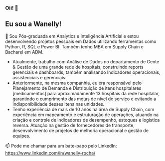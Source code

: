### Oii! 👋

##  Eu sou a Wanelly!

🔭 Sou Pós-graduada em Analytics e Inteligência Artificial e estou desenvolvendo projetos pessoais em Dados utilizando ferramentas como Python, R, SQL e Power BI. Também tenho MBA em Supply Chain e Bacharel em ADM.
- Atualmente, trabalho com Análise de Dados no departamento de Gente & Gestão de uma grande rede de hospitais, construindo reports gerenciais e dashboards, também analisando Indicadores operacionais, assistenciais e gerenciais.
- Anteriormente, na mesma companhia, eu era responsável pelo Planejamento de Demanda e Distribuição de itens hospitalares [medicamentos] para aproximadamente 13 hospitais da rede hospitalar, garantindo o cumprimento das metas de nível de serviço e evitando a indisponibilidade desses itens nas unidades.
- Tenho experiência de mais de 10 anos na área de Supply Chain, com experiência em mapeamento e estruturação de operações, atuando na criação e controle de indicadores de desempenho, estoques e logística reversa. Atuação na gestão de fornecedores de transporte, desenvolvimento de projetos de melhoria operacional e gestão de equipes.


📫 Pode me chamar para um bate-papo pelo LinkedIn:  https://www.linkedin.com/in/wanelly-rocha/
